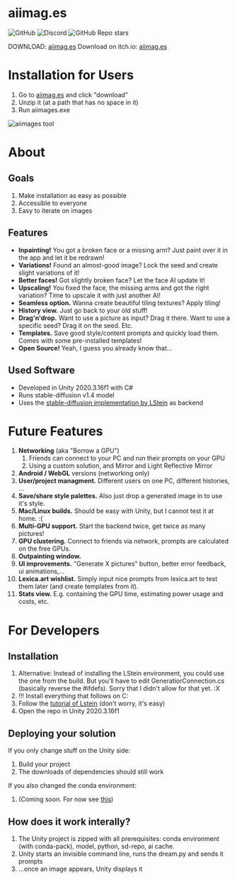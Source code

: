 # aiimag.es #
![GitHub](https://img.shields.io/github/license/GothaB/aiimages?style=for-the-badge)
![Discord](https://img.shields.io/discord/1012506307707809843?style=for-the-badge&logo=discord&logoColor=%237289DA)
![GitHub Repo stars](https://img.shields.io/github/stars/GothaB/aiimages?style=for-the-badge)

DOWNLOAD: [aiimag.es](https://aiimag.es)
Download on itch.io: [aiimag.es](https://sunija.itch.io/aiimages)

# Installation for Users #
1. Go to [aiimag.es](https://aiimag.es) and click "download"
2. Unzip it (at a path that has no space in it)
3. Run aiimages.exe

![aiimages tool](https://img.itch.zone/aW1hZ2UvMTcwMTI3MC8xMDA2NzI1My5qcGc=/original/sLtztY.jpg "aiimages tool 1_1_0")

# About #

## Goals ##
1. Make installation as easy as possible
2. Accessible to everyone
3. Easy to iterate on images

## Features ##
- **Inpainting!** You got a broken face or a missing arm? Just paint over it in the app and let it be redrawn!
- **Variations!** Found an almost-good image? Lock the seed and create slight variations of it!
- **Better faces!** Got slightly broken face? Let the face AI update it!
- **Upscaling!** You fixed the face, the missing arms and got the right variation? Time to upscale it with just another AI!
- **Seamless option.** Wanna create beautiful tiling textures? Apply tiling!
- **History view.** Just go back to your old stuff!
- **Drag'n'drop.** Want to use a picture as input? Drag it there. Want to use a specific seed? Drag it on the seed. Etc.
- **Templates.** Save good style/content prompts and quickly load them. Comes with some pre-installed templates!
- **Open Source!** Yeah, I guess you already know that...

## Used Software ##
- Developed in Unity 2020.3.16f1 with C#
- Runs stable-diffusion v1.4 model
- Uses the [stable-diffusion implementation by LStein](https://github.com/lstein/stable-diffusion) as backend

# Future Features #

1. **Networking** (aka "Borrow a GPU")
	1. Friends can connect to your PC and run their prompts on your GPU
	2. Using a custom solution, and Mirror and Light Reflective Mirror
2. **Android / WebGL** versions (networking only)
3. **User/project managment.** Different users on one PC, different histories, ...
4. **Save/share style palettes.** Also just drop a generated image in to use it's style.
5. **Mac/Linux builds.** Should be easy with Unity, but I cannot test it at home. :(
6. **Multi-GPU support.** Start the backend twice, get twice as many pictures!
7. **GPU clustering.** Connect to friends via network, prompts are calculated on the free GPUs.
8. **Outpainting window.**
9. **UI improvements.** "Generate X pictures" button, better error feedback, ui animations,...
10. **Lexica.art wishlist.** Simply input nice prompts from lexica.art to test them later (and create templates from it).
11. **Stats view.** E.g. containing the GPU time, estimating power usage and costs, etc.

# For Developers #

## Installation ##
1. Alternative: Instead of installing the LStein environment, you could use the one from the build. But you'll have to edit GeneratiorConnection.cs (basically reverse the #ifdefs). Sorry that I didn't allow for that yet. :X
2. !!! Install everything that follows on C: 
3. Follow the [tutorial of Lstein](https://github.com/lstein/stable-diffusion) (don't worry, it's easy)
4. Open the repo in Unity 2020.3.16f1

## Deploying your solution ##
If you only change stuff on the Unity side:
1. Build your project
2. The downloads of dependencies should still work

If you also changed the conda environment:
1. (Coming soon. For now see [this](https://github.com/lstein/stable-diffusion/discussions/264#discussioncomment-3542992))

## How does it work interally? ##
1. The Unity project is zipped with all prerequisites: conda environment (with conda-pack), model, python, sd-repo, ai cache.
2. Unity starts an invisible command line, runs the dream.py and sends it prompts
3. ...once an image appears, Unity displays it

